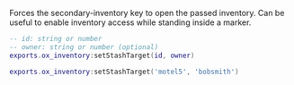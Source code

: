Forces the secondary-inventory key to open the passed inventory. Can be useful to enable inventory access while standing inside a marker.

```lua
-- id: string or number
-- owner: string or number (optional)
exports.ox_inventory:setStashTarget(id, owner)

exports.ox_inventory:setStashTarget('motel5', 'bobsmith')
```